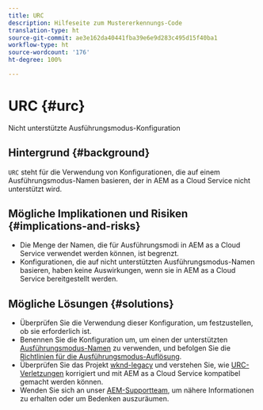 ```yaml
---
title: URC
description: Hilfeseite zum Mustererkennungs-Code
translation-type: ht
source-git-commit: ae3e162da40441fba39e6e9d283c495d15f40ba1
workflow-type: ht
source-wordcount: '176'
ht-degree: 100%

---
```



# URC {#urc}

Nicht unterstützte Ausführungsmodus-Konfiguration

## Hintergrund {#background}

`URC` steht für die Verwendung von Konfigurationen, die auf einem Ausführungsmodus-Namen basieren, der in AEM as a Cloud Service nicht unterstützt wird.

## Mögliche Implikationen und Risiken {#implications-and-risks}

* Die Menge der Namen, die für Ausführungsmodi in AEM as a Cloud Service verwendet werden können, ist begrenzt.
* Konfigurationen, die auf nicht unterstützten Ausführungsmodus-Namen basieren, haben keine Auswirkungen, wenn sie in AEM as a Cloud Service bereitgestellt werden.

## Mögliche Lösungen {#solutions}

* Überprüfen Sie die Verwendung dieser Konfiguration, um festzustellen, ob sie erforderlich ist.
* Benennen Sie die Konfiguration um, um einen der unterstützten [Ausführungsmodus-Namen](https://experienceleague.adobe.com/docs/experience-manager-cloud-service/release-notes/aem-cloud-changes.html?lang=de#custom-runmodes) zu verwenden, und befolgen Sie die [Richtlinien für die Ausführungsmodus-Auflösung](https://experienceleague.adobe.com/docs/experience-manager-cloud-service/implementing/deploying/configuring-osgi.html?lang=de#runmode-resolution).
* Überprüfen Sie das Projekt [wknd-legacy](https://github.com/adobe/aem-guides-wknd-legacy/tree/code/urc) und verstehen Sie, wie [URC-Verletzungen](https://github.com/adobe/aem-guides-wknd-legacy/compare/main...code/urc) korrigiert und mit AEM as a Cloud Service kompatibel gemacht werden können.
* Wenden Sie sich an unser [AEM-Supportteam](https://helpx.adobe.com/de/enterprise/using/support-for-experience-cloud.html), um nähere Informationen zu erhalten oder um Bedenken auszuräumen.
